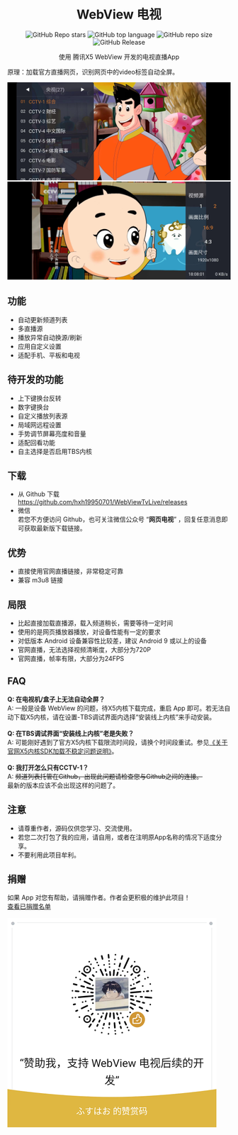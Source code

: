 <div align="center">
    <h1>WebView 电视</h1>
<div align="center">

![GitHub Repo stars](https://img.shields.io/github/stars/hxh19950701/WebViewTvLive)
![GitHub top language](https://img.shields.io/github/languages/top/hxh19950701/WebViewTvLive)
![GitHub repo size](https://img.shields.io/github/repo-size/hxh19950701/WebViewTvLive)
![GitHub Release](https://img.shields.io/github/v/release/hxh19950701/WebViewTvLive)


</div>
    <p>使用 腾讯X5 WebView 开发的电视直播App</p>
</div>
    <p>原理：加载官方直播网页，识别网页中的video标签自动全屏。</p>

    
<img src="./images/image_1.jpg"/>
<br/>
<img src="./images/image_2.jpg"/>


## 功能

- 自动更新频道列表
- 多直播源
- 播放异常自动换源/刷新
- 应用自定义设置
- 适配手机、平板和电视

## 待开发的功能

- 上下键换台反转
- 数字键换台
- 自定义播放列表源
- 局域网远程设置
- 手势调节屏幕亮度和音量
- 适配回看功能
- 自主选择是否启用TBS内核

## 下载
- 从 Github 下载 <br>
https://github.com/hxh19950701/WebViewTvLive/releases <br>
- 微信 <br>
若您不方便访问 Github，也可关注微信公众号 “**网页电视**” ，回复任意消息即可获取最新版下载链接。

## 优势

- 直接使用官网直播链接，非常稳定可靠
- 兼容 m3u8 链接

## 局限

- 比起直接加载直播源，载入频道稍长，需要等待一定时间
- 使用的是网页播放器播放，对设备性能有一定的要求
- 对低版本 Android 设备兼容性比较差，建议 Android 9 或以上的设备
- 官网直播，无法选择视频清晰度，大部分为720P
- 官网直播，帧率有限，大部分为24FPS

## FAQ

**Q: 在电视机/盒子上无法自动全屏？**<br/>
A: 一般是设备 WebView 的问题，待X5内核下载完成，重启 App 即可。若无法自动下载X5内核，请在设置-TBS调试界面内选择“安装线上内核”来手动安装。<br/>
<br/>
**Q: 在TBS调试界面“安装线上内核”老是失败？**<br/>
A: 可能刚好遇到了官方X5内核下载限流时间段，请换个时间段重试。参见[《关于官网X5内核SDK加载不稳定问题说明》](https://doc.weixin.qq.com/doc/w3_AGoAtwbdAFwlo0hmqkbTl6p19tCOV)。<br/>
<br/>
**Q: 我打开怎么只有CCTV-1？**<br/>
A: ~~频道列表托管在Github，出现此问题请检查您与Github之间的连接。~~<br/>
最新的版本应该不会出现这样的问题了。

## 注意
- 请尊重作者，源码仅供您学习、交流使用。<br/>
- 若您二次打包了我的应用，请自用，或者在注明原App名称的情况下适度分享。<br/>
- 不要利用此项目牟利。<br/>

## 捐赠
如果 App 对您有帮助，请捐赠作者。作者会更积极的维护此项目！<br/>
<a href="DonationList.md">查看已捐赠名单</a>
<br/>
<br/>
<img src="./images/image_5.png"/>